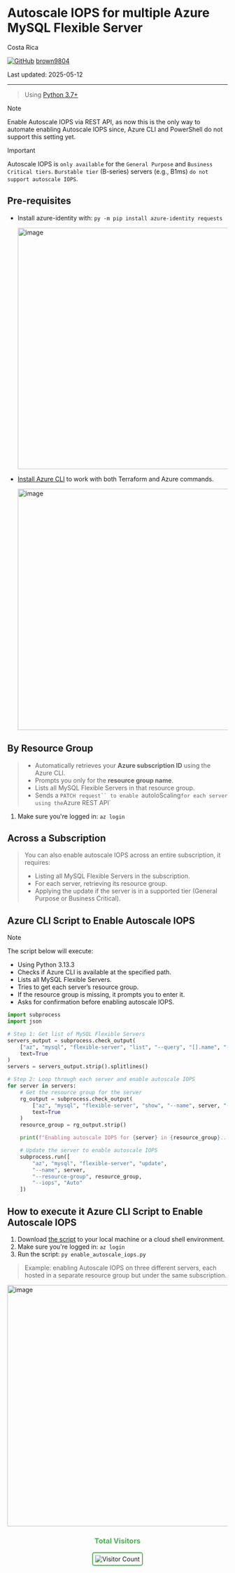 # Autoscale IOPS for multiple Azure MySQL Flexible Server

Costa Rica

[![GitHub](https://img.shields.io/badge/--181717?logo=github&logoColor=ffffff)](https://github.com/)
[brown9804](https://github.com/brown9804)

Last updated: 2025-05-12

----------

> Using [Python 3.7+](https://www.python.org/downloads/source/)

> [!NOTE]
>  Enable Autoscale IOPS via REST API, as now this is the only way to automate enabling Autoscale IOPS since, Azure CLI and PowerShell do not support this setting yet.

> [!IMPORTANT]
> Autoscale IOPS is `only available` for the `General Purpose` and `Business Critical tiers`. `Burstable tier` (B-series) servers (e.g., B1ms) `do not support autoscale IOPS`.

## Pre-requisites

- Install azure-identity with: `py -m pip install azure-identity requests`

    <img width="550" alt="image" src="https://github.com/user-attachments/assets/fa74f47c-bef2-4ad3-8b0f-2ee50813c486" />

-  [Install Azure CLI](https://learn.microsoft.com/en-us/cli/azure/install-azure-cli) to work with both Terraform and Azure commands.

    <img width="550" alt="image" src="https://github.com/user-attachments/assets/3f552ecc-8e07-453a-9655-8bb5a89e1791" />

## By Resource Group

> - Automatically retrieves your **Azure subscription ID** using the Azure CLI. <br/>
> - Prompts you only for the **resource group name**. <br/>
> - Lists all MySQL Flexible Servers in that resource group. <br/>
> - Sends a `PATCH request`` to enable `autoIoScaling` for each server using the `Azure REST API`

1. Make sure you're logged in: `az login`


## Across a Subscription

> You can also enable autoscale IOPS across an entire subscription, it requires: <br/>
> - Listing all MySQL Flexible Servers in the subscription. <br/>
> - For each server, retrieving its resource group.  <br/>
> - Applying the update if the server is in a supported tier (General Purpose or Business Critical).  <br/>

## Azure CLI Script to Enable Autoscale IOPS 

> [!NOTE]
> The script below will execute: <br/>
> - Using Python 3.13.3  <br/>
> - Checks if Azure CLI is available at the specified path.  <br/>
> - Lists all MySQL Flexible Servers. <br/>
> - Tries to get each server’s resource group. <br/>
> - If the resource group is missing, it prompts you to enter it. <br/>
> - Asks for confirmation before enabling autoscale IOPS. <br/>

```python
import subprocess
import json

# Step 1: Get list of MySQL Flexible Servers
servers_output = subprocess.check_output(
    ["az", "mysql", "flexible-server", "list", "--query", "[].name", "-o", "tsv"],
    text=True
)
servers = servers_output.strip().splitlines()

# Step 2: Loop through each server and enable autoscale IOPS
for server in servers:
    # Get the resource group for the server
    rg_output = subprocess.check_output(
        ["az", "mysql", "flexible-server", "show", "--name", server, "--query", "resourceGroup", "-o", "tsv"],
        text=True
    )
    resource_group = rg_output.strip()

    print(f"Enabling autoscale IOPS for {server} in {resource_group}...")

    # Update the server to enable autoscale IOPS
    subprocess.run([
        "az", "mysql", "flexible-server", "update",
        "--name", server,
        "--resource-group", resource_group,
        "--iops", "Auto"
    ])
```

## How to execute it Azure CLI Script to Enable Autoscale IOPS

1. Download [the script](./enable_autoscale_iops.py) to your local machine or a cloud shell environment.
2. Make sure you're logged in: `az login`
4. Run the script: `py enable_autoscale_iops.py`

> Example: enabling Autoscale IOPS on three different servers, each hosted in a separate resource group but under the same subscription.

<img width="550" alt="image" src="https://github.com/user-attachments/assets/22aa763d-b358-441a-b5b9-aa0197ce680d" />


<div align="center">
  <h3 style="color: #4CAF50;">Total Visitors</h3>
  <img src="https://profile-counter.glitch.me/brown9804/count.svg" alt="Visitor Count" style="border: 2px solid #4CAF50; border-radius: 5px; padding: 5px;"/>
</div>
